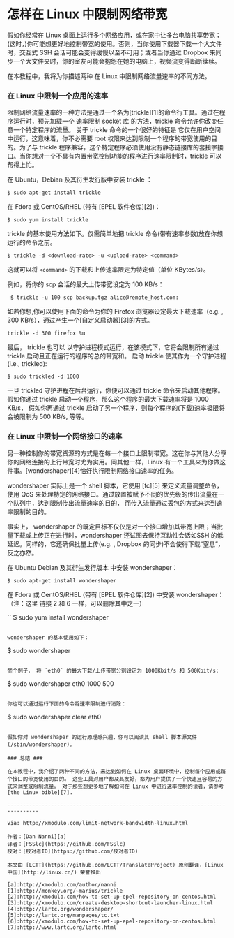 怎样在 Linux 中限制网络带宽
================================================================================
假如你经常在 Linux 桌面上运行多个网络应用，或在家中让多台电脑共享带宽；(这时，)你可能想更好地控制带宽的使用。否则，当你使用下载器下载一个大文件时，交互式 SSH 会话可能会变得缓慢以至不可用；或者当你通过 Dropbox 来同步一个大文件夹时，你的室友可能会抱怨在她的电脑上，视频流变得断断续续。

在本教程中，我将为你描述两种 在 Linux 中限制网络流量速率的不同方法。

### 在 Linux 中限制一个应用的速率 ###

限制网络流量速率的一种方法是通过一个名为[trickle][1]的命令行工具。通过在程序运行时，预先加载一个 速率限制 socket 库 的方法，trickle 命令允许你改变任意一个特定程序的流量。 关于 trickle 命令的一个很好的特征是 它仅在用户空间中运行，这意味着，你不必需要 root 权限来达到限制一个程序的带宽使用的目的。为了与 trickle 程序兼容，这个特定程序必须使用没有静态链接库的套接字接口。当你想对一个不具有内置带宽控制功能的程序进行速率限制时，trickle 可以帮得上忙。

在 Ubuntu，Debian 及其衍生发行版中安装 trickle ：

```
$ sudo apt-get install trickle
```

在 Fdora 或 CentOS/RHEL (带有 [EPEL 软件仓库][2])：

```
$ sudo yum install trickle
```

trickle 的基本使用方法如下。仅需简单地把 trickle 命令(带有速率参数)放在你想运行的命令之前。

```
$ trickle -d <download-rate> -u <upload-rate> <command> 
```

这就可以将 `<command>` 的下载和上传速率限定为特定值（单位 KBytes/s）。

例如，将你的 scp 会话的最大上传带宽设定为 100 KB/s：

```
 $ trickle -u 100 scp backup.tgz alice@remote_host.com:
```

如若你想,你可以使用下面的命令为你的 Firefox 浏览器设定最大下载速率（e.g. , 300 KB/s），通过产生一个[自定义启动器][3]的方式。

```
trickle -d 300 firefox %u
```

最后， trickle 也可以 以守护进程模式运行，在该模式下，它将会限制所有通过 trickle 启动且正在运行的程序的总的带宽和。 启动 trickle 使其作为一个守护进程(i.e., trickled):

```
$ sudo trickled -d 1000
```

一旦 trickled 守护进程在后台运行，你便可以通过 trickle 命令来启动其他程序。假如你通过 trickle 启动一个程序，那么这个程序的最大下载速率将是 1000 KB/s， 假如你再通过 trickle 启动了另一个程序，则每个程序的(下载)速率极限将会被限制为 500 KB/s, 等等。

### 在 Linux 中限制一个网络接口的速率 ###

另一种控制你的带宽资源的方式是在每一个接口上限制带宽。这在你与其他人分享你的网络连接的上行带宽时尤为实用。同其他一样，Linux 有一个工具来为你做这件事。[wondershaper][4]恰好执行限制网络接口速率的任务。

wondershaper 实际上是一个 shell 脚本，它使用 [tc][5] 来定义流量调整命令，使用 QoS 来处理特定的网络接口。通过放置被赋予不同的优先级的传出流量在一个队列中，达到限制传出流量速率的目的， 而传入流量通过丢包的方式来达到速率限制的目的。

事实上， wondershaper 的既定目标不仅仅是对一个接口增加其带宽上限；当批量下载或上传正在进行时，wondershaper 还试图去保持互动性会话如SSH 的低延迟。同样的，它还确保批量上传(e.g. , Dropbox 的同步)不会使得下载“窒息”，反之亦然。

在 Ubuntu Debian 及其衍生发行版本 中安装 wondershaper：

```
$ sudo apt-get install wondershaper
```

在 Fdora 或 CentOS/RHEL (带有 [EPEL 软件仓库][2]) 中安装 wondershaper：（注：这里 链接 2 和 6 一样，可以删除其中之一）

``
$ sudo yum install wondershaper 
```

wondershaper 的基本使用如下：

```
 $ sudo wondershaper <interface> <download-rate> <upload-rate> 
```

举个例子， 将 `eth0` 的最大下载/上传带宽分别设定为 1000Kbit/s 和 500Kbit/s:

```
$ sudo wondershaper eth0 1000 500 
```

你也可以通过运行下面的命令将速率限制进行消除：

```
$ sudo wondershaper clear eth0
```

假如你对 wondershaper 的运行原理感兴趣，你可以阅读其 shell 脚本源文件(/sbin/wondershaper)。

### 总结 ###

在本教程中，我介绍了两种不同的方法，来达到如何在 Linux 桌面环境中，控制每个应用或每个接口的带宽使用的目的。 这些工具对用户都及其友好，都为用户提供了一个快速且容易的方式来调整或限制流量。 对于那些想更多地了解如何在 Linux 中进行速率控制的读者，请参考 [the Linux bible][7].

--------------------------------------------------------------------------------

via: http://xmodulo.com/limit-network-bandwidth-linux.html

作者：[Dan Nanni][a]
译者：[FSSlc](https://github.com/FSSlc)
校对：[校对者ID](https://github.com/校对者ID)

本文由 [LCTT](https://github.com/LCTT/TranslateProject) 原创翻译，[Linux中国](http://linux.cn/) 荣誉推出

[a]:http://xmodulo.com/author/nanni
[1]:http://monkey.org/~marius/trickle
[2]:http://xmodulo.com/how-to-set-up-epel-repository-on-centos.html
[3]:http://xmodulo.com/create-desktop-shortcut-launcher-linux.html
[4]:http://lartc.org/wondershaper/
[5]:http://lartc.org/manpages/tc.txt
[6]:http://xmodulo.com/how-to-set-up-epel-repository-on-centos.html
[7]:http://www.lartc.org/lartc.html
